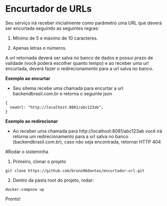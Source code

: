 # Encurtador de URLs

Seu serviço irá receber inicialmente como parâmetro uma URL que deverá ser encurtada seguindo as seguintes regras:

1. Mínimo de 5 e máximo de 10 caracteres.

2. Apenas letras e números.

A url retornada deverá ser salva no banco de dados e possui prazo de validade (você poderá escolher quanto tempo) e ao receber uma url encurtada, deverá fazer o redirecionamento para a url salva no banco.

**Exemplo ao encurtar**

- Seu sitema recebe uma chamada para encurtar a url backendbrasil.com.br e retorna o seguinte json
````
{ 
  newUrl: "http://localhost:8081/abc123ab";
}
````
**Exemplo ao redirecionar**

- Ao receber uma chamada para http://localhost:8081/abc123ab você irá retorna um redirecionamento para a url salva no banco (backendbrasil.com.br), caso não seja encontrada, retornar HTTP 404

#Rodar o sisteminha

1. Primeiro, clonar o projeto
```
git clone https://github.com/bruno96dantas/encurtador-url.git
```

2. Dentro da pasta root do projeto, rodar:
```
docker-compose up
```

Pronto!